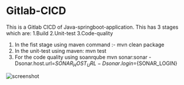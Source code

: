 # Gitlab-CICD
This is a Gitlab CICD of Java-springboot-application. 
This has 3 stages which are:
    1.Build
    2.Unit-test
    3.Code-quality
1. In the fist stage using maven command :- 
     mvn clean package
2. In the unit-test using maven:
     mvn test 
3. For the code quality using soanrqube
     mvn sonar:sonar -Dsonar.host.url=${SONAR_HOST_URL} -Dsonar.login=${SONAR_LOGIN}

![screenshot](Gitlab1.png)
